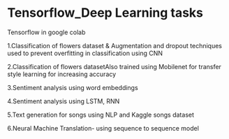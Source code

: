 # Tensorflow_Deep Learning tasks

Tensorflow in google colab

1.Classification of flowers dataset & Augmentation and dropout techniques used to prevent overfitting in classification using CNN

2.Classification of flowers datasetAlso trained using Mobilenet for transfer style learning for increasing accuracy

3.Sentiment analysis using word embeddings

4.Sentiment analysis using LSTM, RNN

5.Text generation for songs using NLP and Kaggle songs dataset

6.Neural Machine Translation- using sequence to sequence model

